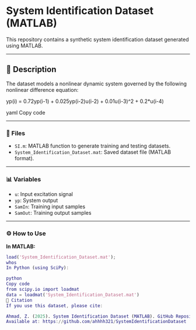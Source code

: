 # System Identification Dataset (MATLAB)

This repository contains a synthetic system identification dataset generated using MATLAB.

---

## 📘 Description
The dataset models a nonlinear dynamic system governed by the following nonlinear difference equation:

yp(i) = 0.72yp(i-1) + 0.025yp(i-2)u(i-2) + 0.01u(i-3)^2 + 0.2*u(i-4)

yaml
Copy code

---

### 📂 Files
- `SI.m`: MATLAB function to generate training and testing datasets.
- `System_Identification_Dataset.mat`: Saved dataset file (MATLAB format).

---

### 📊 Variables
- `u`: Input excitation signal  
- `yp`: System output  
- `SamIn`: Training input samples  
- `SamOut`: Training output samples  

---

### ⚙️ How to Use

**In MATLAB:**
```matlab
load('System_Identification_Dataset.mat');
whos
In Python (using SciPy):

python
Copy code
from scipy.io import loadmat
data = loadmat('System_Identification_Dataset.mat')
📖 Citation
If you use this dataset, please cite:

Ahmad, Z. (2025). System Identification Dataset (MATLAB). GitHub Repository.
Available at: https://github.com/ahhhh321/SystemIdentificationDataset

